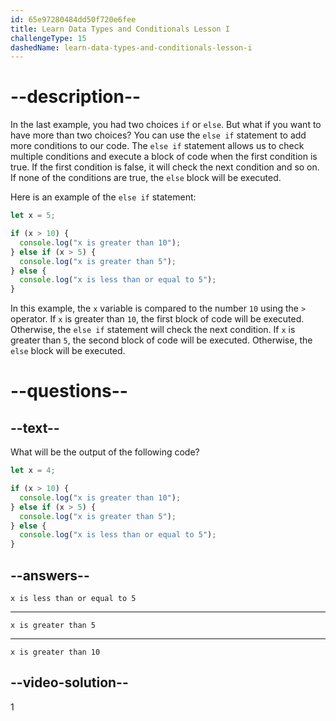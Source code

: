 ```yaml
---
id: 65e97280484dd50f720e6fee
title: Learn Data Types and Conditionals Lesson I
challengeType: 15
dashedName: learn-data-types-and-conditionals-lesson-i
---
```


# --description--

In the last example, you had two choices `if` or `else`. But what if you want to have more than two choices? You can use the `else if` statement to add more conditions to our code. The `else if` statement allows us to check multiple conditions and execute a block of code when the first condition is true. If the first condition is false, it will check the next condition and so on. If none of the conditions are true, the `else` block will be executed.

Here is an example of the `else if` statement:

```javascript
let x = 5;

if (x > 10) {
  console.log("x is greater than 10");
} else if (x > 5) {
  console.log("x is greater than 5");
} else {
  console.log("x is less than or equal to 5");
}
```

In this example, the `x` variable is compared to the number `10` using the `>` operator. If `x` is greater than `10`, the first block of code will be executed. Otherwise, the `else if` statement will check the next condition. If `x` is greater than `5`, the second block of code will be executed. Otherwise, the `else` block will be executed.

# --questions--

## --text--

What will be the output of the following code?

```javascript
let x = 4;

if (x > 10) {
  console.log("x is greater than 10");
} else if (x > 5) {
  console.log("x is greater than 5");
} else {
  console.log("x is less than or equal to 5");
}
```

## --answers--

`x is less than or equal to 5`

---

`x is greater than 5`

---

`x is greater than 10`

## --video-solution--

1
